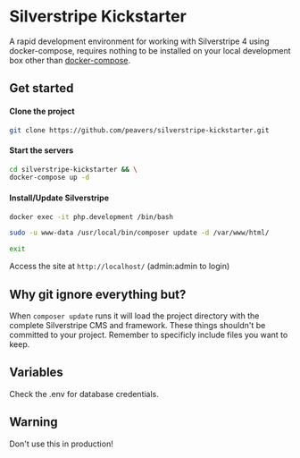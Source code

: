 # Silverstripe Kickstarter
A rapid development environment for working with Silverstripe 4 using docker-compose, requires nothing to be installed
on your local development box other than [docker-compose](https://docs.docker.com/compose/install/).

## Get started

#### Clone the project
```bash
git clone https://github.com/peavers/silverstripe-kickstarter.git
```

#### Start the servers
```bash
cd silverstripe-kickstarter && \
docker-compose up -d
```

#### Install/Update Silverstripe
```bash
docker exec -it php.development /bin/bash

sudo -u www-data /usr/local/bin/composer update -d /var/www/html/

exit
```

Access the site at `http://localhost/` (admin:admin to login)

## Why git ignore everything but? 
When `composer update` runs it will load the project directory with the complete Silverstripe
CMS and framework. These things shouldn't be committed to your project. Remember to specificly include files 
you want to keep.

## Variables
Check the .env for database credentials. 

## Warning
Don't use this in production! 
